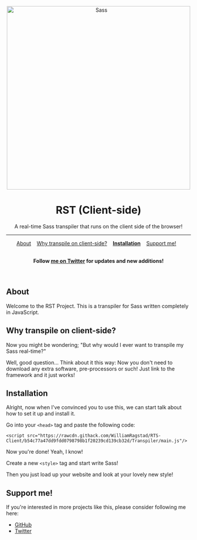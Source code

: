 ﻿﻿﻿﻿﻿﻿﻿﻿<div align="center">	<img width="500" src="https://miro.medium.com/max/1200/1*Fk9lVjzWan0OgYa828emhw.png" alt="Sass">	<h1>RST (Client-side)</h1>	<p>A real-time Sass transpiler that runs on the client side of the browser!</p>	<hr>	<p align="center">		<a href="#about">About</a>&nbsp;&nbsp;&nbsp;		<a href="#why">Why transpile on client-side?</a>&nbsp;&nbsp;&nbsp;		<a href="#install"><b>Installation</b></a>&nbsp;&nbsp;&nbsp;		<a href="#support">Support me!</a>&nbsp;&nbsp;&nbsp;	</p></div><br><div align="center">	<b>Follow <a href="https://twitter.com/williamragstad">me on Twitter</a> for updates and new additions!</b></div>	<br><br><h2 id="about">About</h2>Welcome to the RST Project.This is a transpiler for Sasswritten completely in JavaScript.<h2 id="why">Why transpile on client-side?</h2>Now you might be wondering; "But why would I ever want to transpile my Sass real-time?"Well, good question… Think about it this way: Now you don't need to download any extra software, pre-processors or such!Just link to the framework and it just works!<h2 id="install">Installation</h2>Alright, now when I've convinced you to use this, we can start talk about how to set it up and install it.Go into your `<head>` tag and paste the following code:```<script src="https://rawcdn.githack.com/WilliamRagstad/RTS-Client/b54c77a47dd9fdd0798798b1f20239cd139cb32d/Transpiler/main.js"/>```Now you're done! Yeah, I know!Create a new `<style>` tag and start write Sass!Then you just load up your website and look at your lovely new style!<h2 id="support">Support me!</h2>If you're interested in moreprojects like this, please considerfollowing me here:- [GitHub](https://github.com/WilliamRagstad)- [Twitter](https://twitter.com/williamragstad)